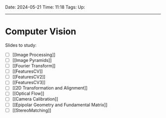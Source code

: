 Date: 2024-05-21
Time: 11:18
Tags:
Up: 

---
# Computer Vision

Slides to study:
- [ ] [[Image Processing]]
- [ ] [[Image Pyramids]] 
- [ ] [[Fourier Transform]]
- [ ] [[FeaturesCV]]
- [ ] [[FeaturesCV2]]
- [ ] [[FeaturesCV3]]
- [ ] [[2D Transformation and Alignment]]
- [ ] [[Optical Flow]]
- [ ] [[Camera Calibration]]
- [ ] [[Epipolar Geometry and Fundamental Matrix]]
- [ ] [[StereoMatching]]
